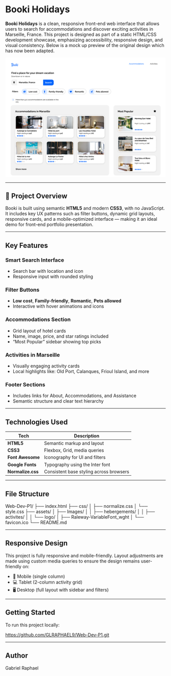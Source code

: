 #  Booki Holidays

**Booki Holidays** is a clean, responsive front-end web interface that allows users to search for accommodations and discover exciting activities in Marseille, France. This project is designed as part of a static HTML/CSS development showcase, emphasizing accessibility, responsive design, and visual consistency. Below is a mock up preview of the original design which has now been adapted.

![Booki UI Preview](assets/Images/logo/Screenshot%20(1).png)


---

## 📌 Project Overview

Booki is built using semantic **HTML5** and modern **CSS3**, with no JavaScript. It includes key UX patterns such as filter buttons, dynamic grid layouts, responsive cards, and a mobile-optimized interface — making it an ideal demo for front-end portfolio presentation.

---

## Key Features

### Smart Search Interface
- Search bar with location and icon
- Responsive input with rounded styling

### Filter Buttons
- **Low cost**, **Family-friendly**, **Romantic**, **Pets allowed**
- Interactive with hover animations and icons

### Accommodations Section
- Grid layout of hotel cards
- Name, image, price, and star ratings included
- “Most Popular” sidebar showing top picks

### Activities in Marseille
- Visually engaging activity cards
- Local highlights like: Old Port, Calanques, Frioul Island, and more

### Footer Sections
- Includes links for About, Accommodations, and Assistance
- Semantic structure and clear text hierarchy

---

## Technologies Used

| Tech              | Description                           |
|-------------------|---------------------------------------|
| **HTML5**         | Semantic markup and layout            |
| **CSS3**          | Flexbox, Grid, media queries          |
| **Font Awesome**  | Iconography for UI and filters        |
| **Google Fonts**  | Typography using the Inter font       |
| **Normalize.css** | Consistent base styling across browsers |

---

## File Structure

Web-Dev-P1/
├── index.html
├── css/
│   ├── normalize.css
│   └── style.css
├── assets/
│   ├── Images/
│   │   ├── hebergements/
│   │   ├── activites/
│   │   └── logo/
│   ├── Raleway-VariableFont_wght
│   └── favicon.ico
└── README.md

---

## Responsive Design

This project is fully responsive and mobile-friendly. Layout adjustments are made using custom media queries to ensure the design remains user-friendly on:

- 📱 Mobile (single column)
- 💻 Tablet (2-column activity grid)
- 🖥️ Desktop (full layout with sidebar and filters)

---

## Getting Started

To run this project locally:

https://github.com/GLRAPHAEL9/Web-Dev-P1.git

---

## Author 

Gabriel Raphael



